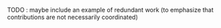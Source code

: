 TODO :  maybe include an example of redundant work (to emphasize that contributions are not necessarily coordinated)
